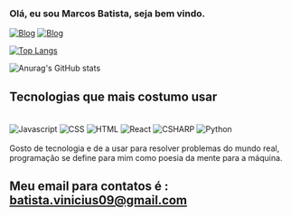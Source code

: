### Olá, eu sou Marcos Batista, seja bem vindo.

[![Blog](https://img.shields.io/badge/LinkedIn-0077B5?style=for-the-badge&logo=linkedin&logoColor=white)](https://www.linkedin.com/in/marcos-batista-a0b70111a/)     [![Blog](https://img.shields.io/badge/Medium-12100E?style=for-the-badge&logo=medium&logoColor=white)](https://medium.com/@batista-vinicius09)

[![Top Langs](https://github-readme-stats.vercel.app/api/top-langs/?username=Ozymandias09&layout=compact)](https://github.com/Ozymandias09/github-readme-stats)

![Anurag's GitHub stats](https://github-readme-stats.vercel.app/api?username=Ozymandias09&show_icons=true&theme=highcontrast)

## Tecnologias que mais costumo usar
<div style ="diaplay: inline_block"></br>
<img align="center" alt="Javascript" src="https://img.shields.io/badge/JavaScript-F7DF1E?style=for-the-badge&logo=javascript&logoColor=black"> <img align="center" alt="CSS" src="https://img.shields.io/badge/CSS3-1572B6?style=for-the-badge&logo=css3&logoColor=white"> <img align="center" alt="HTML" src="https://img.shields.io/badge/HTML5-E34F26?style=for-the-badge&logo=html5&logoColor=white"> <img align="center" alt="React" src="https://img.shields.io/badge/React-20232A?style=for-the-badge&logo=react&logoColor=61DAFB"> <img align="center" alt="CSHARP" src="https://img.shields.io/badge/C%23-239120?style=for-the-badge&logo=c-sharp&logoColor=white">  <img align="center" alt="Python" src="https://img.shields.io/badge/Python-14354C?style=for-the-badge&logo=python&logoColor=white"> 
</div><br>
Gosto de tecnologia e de a usar para resolver problemas do mundo real, programação se define para mim como poesia da mente para a máquina.

## Meu email para contatos é : batista.vinicius09@gmail.com</br>


